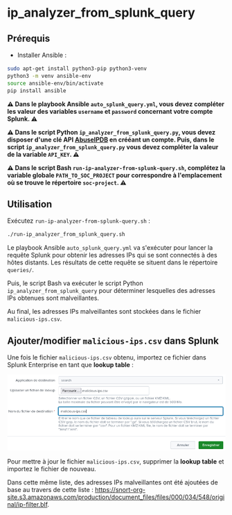 # ip_analyzer_from_splunk_query

## Prérequis

- Installer Ansible :

```bash
sudo apt-get install python3-pip python3-venv
python3 -m venv ansible-env
source ansible-env/bin/activate
pip install ansible
```

**⚠️ Dans le playbook Ansible ```auto_splunk_query.yml```, vous devez compléter les valeur des variables ```username``` et ```password``` concernant votre compte Splunk. ⚠️**

**⚠️ Dans le script Python ```ip_analyzer_from_splunk_query.py```, vous devez disposer d'une clé API [AbuseIPDB](https://www.abuseipdb.com) en crééant un compte. Puis, dans le script ```ip_analyzer_from_splunk_query.py``` vous devez compléter la valeur de la variable ```API_KEY```. ⚠️**

**⚠️ Dans le script Bash ```run-ip-analyzer-from-splunk-query.sh```,  complétez la variable globale ```PATH_TO_SOC_PROJECT``` pour correspondre à l'emplacement où se trouve le répertoire ```soc-project```. ⚠️**

## Utilisation

Exécutez ```run-ip-analyzer-from-splunk-query.sh``` : 

```bash
./run-ip_analyzer_from_splunk_query.sh
```

Le playbook Ansible `auto_splunk_query.yml` va s'exécuter pour lancer la requête Splunk pour obtenir les adresses IPs qui se sont connectés à des hôtes distants. Les résultats de cette requête se situent dans le répertoire `queries/`.

Puis, le script Bash va exécuter le script Python `ip_analyzer_from_splunk_query` pour déterminer lesquelles des adresses IPs obtenues sont malveillantes.

Au final, les adresses IPs malveillantes sont stockées dans le fichier `malicious-ips.csv`.

## Ajouter/modifier ```malicious-ips.csv``` dans Splunk

Une fois le fichier ```malicious-ips.csv``` obtenu, importez ce fichier dans Splunk Enterprise en tant que **lookup table** :

![add-lookup-table](assets/add-lookup-table.png)

Pour mettre à jour le fichier ```malicious-ips.csv```, supprimer la **lookup table** et importez le fichier de nouveau.

Dans cette même liste, des adresses IPs malveillantes ont été ajoutées de base au travers de cette liste : https://snort-org-site.s3.amazonaws.com/production/document_files/files/000/034/548/original/ip-filter.blf.
